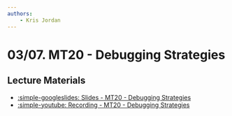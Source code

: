 ```yaml
---
authors:
    - Kris Jordan
---
```


# 03/07. MT20 - Debugging Strategies

## Lecture Materials

* [:simple-googleslides: Slides - MT20 - Debugging Strategies](https://docs.google.com/presentation/d/15Gd6nubHB4aetaE6iFW39TlExwb8GFfFQ_xciopqNFI/edit?usp=sharing)
* [:simple-youtube: Recording - MT20 - Debugging Strategies](https://youtube.com/live/vv6DnZz32QA?feature=share)